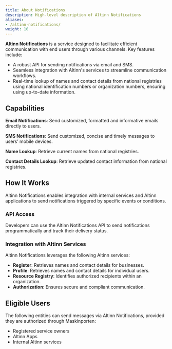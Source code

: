 ```yaml
---
title: About Notifications
description: High-level description of Altinn Notifications
aliases:
- /altinn-notifications/
weight: 10
---
```


**Altinn Notifications** is a service designed to facilitate efficient communication with end users through various channels. Key features include:

- A robust API for sending notifications via email and SMS.
- Seamless integration with Altinn's services to streamline communication workflows.
- Real-time lookup of names and contact details from national registries using national identification numbers or organization numbers, ensuring using up-to-date information.

## Capabilities

**Email Notifications**: Send customized, formatted and informative emails directly to users.

**SMS Notifications**: Send customized, concise and timely messages to users’ mobile devices.

**Name Lookup**: Retrieve current names from national registries.

**Contact Details Lookup**: Retrieve updated contact information from national registries.

## How It Works
Altinn Notifications enables integration with internal services and Altinn applications to send notifications triggered by specific events or conditions.

### API Access

Developers can use the Altinn Notifications API to send notifications programmatically and track their delivery status.

### Integration with Altinn Services

Altinn Notifications leverages the following Altinn services:

- **Register**: Retrieves names and contact details for businesses.
- **Profile**: Retrieves names and contact details for individual users.
- **Resource Registry**: Identifies authorized recipients within an organization.
- **Authorization**: Ensures secure and compliant communication.

## Eligible Users

The following entities can send messages via Altinn Notifications, provided they are authorized through Maskinporten:

- Registered service owners  
- Altinn Apps  
- Internal Altinn services
